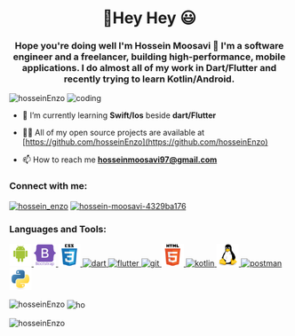 <h1 align="center"> 👋Hey Hey 😃 </h1>
<h3 align="center">Hope you're doing well I'm Hossein Moosavi 👋 I'm a software engineer and a freelancer, building high-performance, mobile applications. I do almost all of my work in Dart/Flutter and recently trying to learn Kotlin/Android.</h3>
<img align="right" alt="coding" width="400" src="https://i.pinimg.com/originals/ce/69/4f/ce694f560636dffcf42ecf40d4f2f962.gif"

<p align="left"> <img src="https://komarev.com/ghpvc/?username=hosseinEnzo&label=Profile%20views&color=0e75b6&style=flat" alt="hosseinEnzo" /> </p>
<!-- 
<p align="left">  </p> -->

- 🌱 I’m currently learning **Swift/Ios** beside **dart/Flutter**

- 👨‍💻 All of my open source projects are available at [https://github.com/hosseinEnzo](https://github.com/hosseinEnzo)

- 📫 How to reach me **hosseinmoosavi97@gmail.com**

<h3 align="left">Connect with me:</h3>
<p align="left">
<a href="https://te.me/hossein_enzo" target="blank"><img align="center" src="https://upload.wikimedia.org/wikipedia/commons/thumb/8/82/Telegram_logo.svg/2048px-Telegram_logo.svg.png" alt="hossein_enzo" height="40" width="40" /></a>
<a href="https://linkedin.com/in/hossein-moosavi-4329ba176" target="blank"><img align="center" src="https://raw.githubusercontent.com/rahuldkjain/github-profile-readme-generator/master/src/images/icons/Social/linked-in-alt.svg" alt="hossein-moosavi-4329ba176" height="30" width="40" /></a>
</p>

<h3 align="left">Languages and Tools:</h3>
<p align="left"> <a href="https://developer.android.com" target="_blank" rel="noreferrer"> <img src="https://raw.githubusercontent.com/devicons/devicon/master/icons/android/android-original-wordmark.svg" alt="android" width="40" height="40"/> </a> <a href="https://getbootstrap.com" target="_blank" rel="noreferrer"> <img src="https://raw.githubusercontent.com/devicons/devicon/master/icons/bootstrap/bootstrap-plain-wordmark.svg" alt="bootstrap" width="40" height="40"/> </a> <a href="https://www.w3schools.com/css/" target="_blank" rel="noreferrer"> <img src="https://raw.githubusercontent.com/devicons/devicon/master/icons/css3/css3-original-wordmark.svg" alt="css3" width="40" height="40"/> </a> <a href="https://dart.dev" target="_blank" rel="noreferrer"> <img src="https://www.vectorlogo.zone/logos/dartlang/dartlang-icon.svg" alt="dart" width="40" height="40"/> </a> <a href="https://flutter.dev" target="_blank" rel="noreferrer"> <img src="https://www.vectorlogo.zone/logos/flutterio/flutterio-icon.svg" alt="flutter" width="40" height="40"/> </a> <a href="https://git-scm.com/" target="_blank" rel="noreferrer"> <img src="https://www.vectorlogo.zone/logos/git-scm/git-scm-icon.svg" alt="git" width="40" height="40"/> </a> <a href="https://www.w3.org/html/" target="_blank" rel="noreferrer"> <img src="https://raw.githubusercontent.com/devicons/devicon/master/icons/html5/html5-original-wordmark.svg" alt="html5" width="40" height="40"/> </a> <a href="https://kotlinlang.org" target="_blank" rel="noreferrer"> <img src="https://www.vectorlogo.zone/logos/kotlinlang/kotlinlang-icon.svg" alt="kotlin" width="40" height="40"/> </a> <a href="https://www.linux.org/" target="_blank" rel="noreferrer"> <img src="https://raw.githubusercontent.com/devicons/devicon/master/icons/linux/linux-original.svg" alt="linux" width="40" height="40"/> </a> <a href="https://postman.com" target="_blank" rel="noreferrer"> <img src="https://www.vectorlogo.zone/logos/getpostman/getpostman-icon.svg" alt="postman" width="40" height="40"/> </a> <a href="https://www.python.org" target="_blank" rel="noreferrer"> <img src="https://raw.githubusercontent.com/devicons/devicon/master/icons/python/python-original.svg" alt="python" width="40" height="40"/> </a> </p>

<p><img align="left" src="https://github-readme-stats.vercel.app/api/top-langs?username=hosseinEnzo&show_icons=true&locale=en&layout=compact" alt="hosseinEnzo" /></p>

<p>&nbsp;<img align="center" src="https://github-readme-stats.vercel.app/api?username=hosseinEnzo&show_icons=true&locale=en" alt="ho" /></p>

<p><img align="center" src="https://github-readme-streak-stats.herokuapp.com/?user=hosseinEnzo&" alt="hosseinEnzo" /></p>


